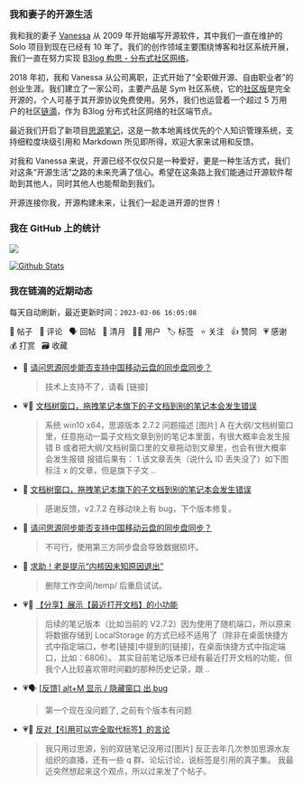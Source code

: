 ### 我和妻子的开源生活

我和我的妻子 [Vanessa](https://github.com/Vanessa219) 从 2009 年开始编写开源软件，其中我们一直在维护的 Solo 项目到现在已经有 10 年了。我们的创作领域主要围绕博客和社区系统开展，我们一直在努力实现 [B3log 构思 - 分布式社区网络](https://ld246.com/article/1546941897596)。

2018 年初，我和 Vanessa 从公司离职，正式开始了“全职做开源、自由职业者”的创业生涯。我们建立了一家公司，主要产品是 Sym 社区系统，它的[社区版](https://github.com/88250/symphony)是完全开源的，个人可基于其开源协议免费使用。另外，我们也运营着一个超过 5 万用户的社区[链滴](https://ld246.com)，作为 B3log 分布式社区网络的社区端节点。

最近我们开启了新项目[思源笔记](https://github.com/siyuan-note/siyuan)，这是一款本地离线优先的个人知识管理系统，支持细粒度块级引用和 Markdown 所见即所得，欢迎大家来试用和反馈。

对我和 Vanessa 来说，开源已经不仅仅只是一种爱好，更是一种生活方式，我们对这条“开源生活”之路的未来充满了信心。希望在这条路上我们能通过开源软件帮助到其他人，同时其他人也能帮助到我们。

开源连接你我，开源构建未来，让我们一起走进开源的世界！

### 我在 GitHub 上的统计

<a title="Hits" target="_blank" href="https://github.com/88250/88250"><img src="https://hits.b3log.org/88250/88250.svg"></a>

[![Github Stats](https://github-readme-stats.vercel.app/api?username=88250&theme=tokyonight&show_icons=true)](https://github.com/88250)

<!--events start -->

### 我在链滴的近期动态

每天自动刷新，最近更新时间：`2023-02-06 16:05:08`

📝 帖子 &nbsp; 💬 评论 &nbsp; 🗣 回帖 &nbsp; 🌙 清月 &nbsp; 👨‍💻 用户 &nbsp; 🏷️ 标签 &nbsp; ⭐️ 关注 &nbsp; 👍 赞同 &nbsp; 💗 感谢 &nbsp; 💰 打赏 &nbsp; 🗃 收藏

* 💬 [请问思源同步能否支持中国移动云盘的同步盘同步？](https://ld246.com/article/1675588840206/comment/1675589320680#comments)

  > 技术上支持不了，请看 [链接]
* 💗📝 [文档树窗口，拖拽笔记本旗下的子文档到别的笔记本会发生错误](https://ld246.com/article/1675578630768)

  > 系统 win10 x64，思源版本 2.7.2 问题描述 [图片] A 在大纲/文档树窗口里，任意拖动一篇子文档文章到别的笔记本里面，有很大概率会发生报错 B 或者把大纲/文档树窗口里的文章拖动到文章里，也会有很大概率会发生报错 报错后果有： 1.该文章丢失（说什么 ID 丢失没了）如下图标注 x 的文章，但是旗下子文 ..
* 💬 [文档树窗口，拖拽笔记本旗下的子文档到别的笔记本会发生错误](https://ld246.com/article/1675578630768/comment/1675589075276#comments)

  > 感谢反馈，v2.7.2 在移动块上有 bug，下个版本修复。
* 💬 [请问思源同步能否支持中国移动云盘的同步盘同步？](https://ld246.com/article/1675588840206/comment/1675588964206#comments)

  > 不可行，使用第三方同步盘会导致数据损坏。
* 💬 [求助！老是提示“内核因未知原因退出”](https://ld246.com/article/1675588613016/comment/1675588933419#comments)

  > 删除工作空间/temp/ 后重启试试。
* 💗💬 [【分享】展示【最近打开文档】的小功能](https://ld246.com/article/1662697317986/comment/1675570603482#comments)

  > 后续的笔记版本（比如当前的 V2.7.2）因为使用了随机端口，所以原来将数据存储到 LocalStorage 的方式已经不适用了（除非在桌面快捷方式中指定端口，参考[链接]中提到的[链接]，在桌面快捷方式中指定端口，比如：6806）。 其实目前笔记版本已经有最近打开文档的功能，但我个人比较喜欢带时间戳的那种历史记录，跟 ..
* 💗🗣 [[反馈]  alt+M 显示 / 隐藏窗口 出 bug](https://ld246.com/article/1671270123217/comment/1675563447606#comments)

  > 第一个现在没问题了, 之前有个版本有问题
* 💗💬 [反对【引用可以完全取代标签】的言论](https://ld246.com/article/1675513155064/comment/1675564238317#comments)

  > 我只用过思源，别的双链笔记没用过[图片] 反正去年几次参加思源水友组织的直播，还有一些 q 群、论坛讨论，说标签是引用的真子集。 我最近突然想起来这个观点，所以过来发了个帖子。


<!--events end -->
